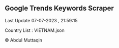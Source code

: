 

## Google Trends Keywords Scraper 
 
Last Update 07-07-2023 , 21:59:15

Country List :
VIETNAM.json



© Abdul Muttaqin 
